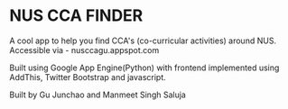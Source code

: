 NUS CCA FINDER
=============

A cool app to help you find CCA's (co-curricular activities) around NUS. Accessible via - nusccagu.appspot.com

Built using Google App Engine(Python) with frontend implemented using AddThis, Twitter Bootstrap and javascript.

Built by Gu Junchao and Manmeet Singh Saluja
